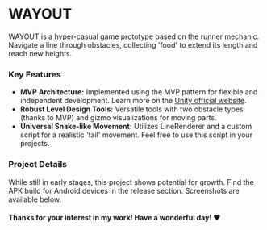 # WAYOUT
WAYOUT is a hyper-casual game prototype based on the runner mechanic. Navigate a line through obstacles, collecting 'food' to extend its length and reach new heights.

### Key Features
- **MVP Architecture:** Implemented using the MVP pattern for flexible and independent development. Learn more on the [Unity official website](https://unity.com/how-to/build-modular-codebase-mvc-and-mvp-programming-patterns).
- **Robust Level Design Tools:** Versatile tools with two obstacle types (thanks to MVP) and gizmo visualizations for moving parts.
- **Universal Snake-like Movement:** Utilizes LineRenderer and a custom script for a realistic 'tail' movement. Feel free to use this script in your projects.

### Project Details
While still in early stages, this project shows potential for growth. Find the APK build for Android devices in the release section. Screenshots are available below.

#### Thanks for your interest in my work! Have a wonderful day! ❤️
